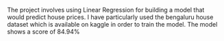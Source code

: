The project involves using Linear Regression for building a model that would predict house prices. 
I have particularly used the bengaluru house dataset which is available on kaggle in order to train the model.
The model shows a score of 84.94%
